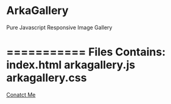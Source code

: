 ArkaGallery
===========

Pure Javascript Responsive Image Gallery

===========
Files Contains: 
index.html
arkagallery.js
arkagallery.css
====================
<a href="http://fb.com/arkaindas">Conatct Me </a>